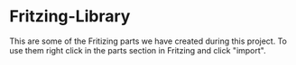# Fritzing-Library
This are some of the Fritizing parts we have created during this project.
To use them right click in the parts section in Fritzing and click "import".
